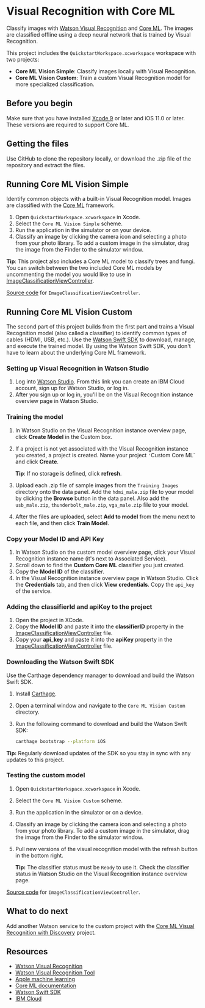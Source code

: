 # Visual Recognition with Core ML

Classify images with [Watson Visual Recognition](https://www.ibm.com/watson/services/visual-recognition/) and [Core ML](https://developer.apple.com/machine-learning/). The images are classified offline using a deep neural network that is trained by Visual Recognition.

This project includes the `QuickstartWorkspace.xcworkspace` workspace with two projects:

- **Core ML Vision Simple**: Classify images locally with Visual Recognition.
- **Core ML Vision Custom**: Train a custom Visual Recognition model for more specialized classification.

## Before you begin

Make sure that you have installed [Xcode 9][xcode_download] or later and iOS 11.0 or later. These versions are required to support Core ML.

## Getting the files
Use GitHub to clone the repository locally, or download the .zip file of the repository and extract the files.

## Running Core ML Vision Simple
Identify common objects with a built-in Visual Recognition model. Images are classified with the [Core ML](https://developer.apple.com/documentation/coreml) framework.

1.  Open `QuickstartWorkspace.xcworkspace` in Xcode.
1.  Select the `Core ML Vision Simple` scheme.
1.  Run the application in the simulator or on your device.
1.  Classify an image by clicking the camera icon and selecting a photo from your photo library. To add a custom image in the simulator, drag the image from the Finder to the simulator window.

**Tip**: This project also includes a Core ML model to classify trees and fungi. You can switch between the two included Core ML models by uncommenting the model you would like to use in [ImageClassificationViewController](../master/Core%20ML%20Vision%20Simple/Core%20ML%20Vision%20Simple/ImageClassificationViewController.swift#L35-L39).

[Source code](../master/Core%20ML%20Vision%20Simple/Core%20ML%20Vision%20Simple/ImageClassificationViewController.swift) for `ImageClassificationViewController`.

## Running Core ML Vision Custom
The second part of this project builds from the first part and trains a Visual Recognition model (also called a classifier) to identify common types of cables (HDMI, USB, etc.). Use the [Watson Swift SDK](https://github.com/watson-developer-cloud/swift-sdk) to download, manage, and execute the trained model. By using the Watson Swift SDK, you don't have to learn about the underlying Core ML framework.

### Setting up Visual Recognition in Watson Studio
1.  Log into [Watson Studio][watson_studio_visrec_tooling]. From this link you can create an IBM Cloud account, sign up for Watson Studio, or log in.
1.  After you sign up or log in, you'll be on the Visual Recognition instance overview page in Watson Studio.

### Training the model
1.  In Watson Studio on the Visual Recognition instance overview page, click **Create Model** in the Custom box.
1.  If a project is not yet associated with the Visual Recognition instance you created, a project is created. Name your project `'`Custom Core ML` and click **Create**. 

    **Tip**: If no storage is defined, click **refresh**.
1.  Upload each .zip file of sample images from the `Training Images` directory onto the data panel. Add the `hdmi_male.zip` file to your model by clicking the **Browse** button in the data panel. Also add the `usb_male.zip`, `thunderbolt_male.zip`, `vga_male.zip` file to your model.
1.  After the files are uploaded, select **Add to model** from the menu next to each file, and then click **Train Model**.

### Copy your Model ID and API Key
1.  In Watson Studio on the custom model overview page, click your Visual Recognition instance name (it's next to Associated Service). 
1.  Scroll down to find the **Custom Core ML** classifier you just created. 
1.  Copy the **Model ID** of the classifier.
1.  In the Visual Recognition instance overview page in Watson Studio. Click the **Credentials** tab, and then click **View credentials**. Copy the `api_key` of the service.

### Adding the classifierId and apiKey to the project
1.  Open the project in XCode.
1.  Copy the **Model ID** and paste it into the **classifierID** property in the [ImageClassificationViewController](../master/Core%20ML%20Vision%20Custom/Core%20ML%20Vision%20Custom/ImageClassificationViewController.swift) file.
1.  Copy your **api_key** and paste it into the **apiKey** property in the [ImageClassificationViewController](../master/Core%20ML%20Vision%20Custom/Core%20ML%20Vision%20Custom/ImageClassificationViewController.swift) file.

### Downloading the Watson Swift SDK
Use the Carthage dependency manager to download and build the Watson Swift SDK.

1.  Install [Carthage](https://github.com/Carthage/Carthage#installing-carthage).
1.  Open a terminal window and navigate to the `Core ML Vision Custom` directory.
1.  Run the following command to download and build the Watson Swift SDK:

    ```bash
    carthage bootstrap --platform iOS
    ```

**Tip:** Regularly download updates of the SDK so you stay in sync with any updates to this project.

### Testing the custom model

1. Open `QuickstartWorkspace.xcworkspace` in Xcode.
1. Select the `Core ML Vision Custom` scheme.
1. Run the application in the simulator or on a device.
1. Classify an image by clicking the camera icon and selecting a photo from your photo library. To add a custom image in the simulator, drag the image from the Finder to the simulator window.
1. Pull new versions of the visual recognition model with the refresh button in the bottom right.

    **Tip:** The classifier status must be `Ready` to use it. Check the classifier status in Watson Studio on the Visual Recognition instance overview page.

[Source code](../master/Core%20ML%20Vision%20Custom/Core%20ML%20Vision%20Custom/ImageClassificationViewController.swift) for `ImageClassificationViewController`.

## What to do next

Add another Watson service to the custom project with the [Core ML Visual Recognition with Discovery][vizreq_with_discovery] project.

## Resources

- [Watson Visual Recognition](https://www.ibm.com/watson/services/visual-recognition/)
- [Watson Visual Recognition Tool][vizreq_tooling]
- [Apple machine learning](https://developer.apple.com/machine-learning/)
- [Core ML documentation](https://developer.apple.com/documentation/coreml)
- [Watson Swift SDK](https://github.com/watson-developer-cloud/swift-sdk)
- [IBM Cloud](https://bluemix.net)

[vizreq_with_discovery]: https://github.com/watson-developer-cloud/visual-recognition-with-discovery-coreml/
[xcode_download]: https://developer.apple.com/xcode/downloads/
[vizreq_tooling]: https://dataplatform.ibm.com/registration/stepone?context=wdp&apps=watson_studio&target=watson_vision_combined
[watson_studio_visrec_tooling]: https://dataplatform.ibm.com/registration/stepone?target=watson_vision_combined&context=wdp&apps=watson_studio&cm_sp=WatsonPlatform-WatsonPlatform-_-OnPageNavCTA-IBMWatson_VisualRecognition-_-CoreMLGithub
